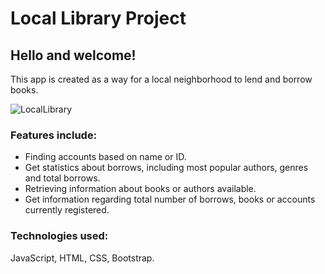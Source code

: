 # Local Library Project
## Hello and welcome!

This app is created as a way for a local neighborhood to lend and borrow books.


![LocalLibrary](https://user-images.githubusercontent.com/109480452/235228940-09ec8a48-7e92-435c-bc31-6187949f8064.png)

### Features include:

+ Finding accounts based on name or ID.
+ Get statistics about borrows, including most popular authors, genres and total borrows.
+ Retrieving information about books or authors available.
+ Get information regarding total number of borrows, books or accounts currently registered.

### Technologies used:

JavaScript, HTML, CSS, Bootstrap.
